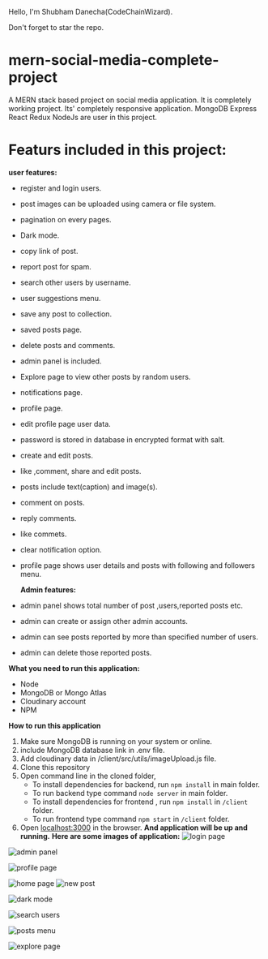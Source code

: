 Hello, I'm Shubham Danecha(CodeChainWizard).

Don't forget to star the repo.

# mern-social-media-complete-project

A MERN stack based project on social media application. It is completely working project. Its' completely responsive application.
MongoDB Express React Redux NodeJs are user in this project.

# Featurs included in this project:

**user features:**

- register and login users.
- post images can be uploaded using camera or file system.
- pagination on every pages.
- Dark mode.
- copy link of post.
- report post for spam.
- search other users by username.
- user suggestions menu.
- save any post to collection.
- saved posts page.
- delete posts and comments.
- admin panel is included.
- Explore page to view other posts by random users.
- notifications page.
- profile page.
- edit profile page user data.
- password is stored in database in encrypted format with salt.
- create and edit posts.
- like ,comment, share and edit posts.
- posts include text(caption) and image(s).
- comment on posts.
- reply comments.
- like commets.
- clear notification option.
- profile page shows user details and posts with following and followers menu.

  **Admin features:**

- admin panel shows total number of post ,users,reported posts etc.
- admin can create or assign other admin accounts.
- admin can see posts reported by more than specified number of users.
- admin can delete those reported posts.

**What you need to run this application:**

- Node
- MongoDB or Mongo Atlas
- Cloudinary account
- NPM

**How to run this application**

1.  Make sure MongoDB is running on your system or online.
2.  include MongoDB database link in .env file.
3.  Add cloudinary data in /client/src/utils/imageUpload.js file.
4.  Clone this repository
5.  Open command line in the cloned folder,
    - To install dependencies for backend, run `npm install` in main folder.
    - To run backend type command `node server` in main folder.
    - To install dependencies for frontend , run `npm install` in `/client` folder.
    - To run frontend type command `npm start` in `/client` folder.
6.  Open [localhost:3000](http://localhost:3000/) in the browser.
    **And application will be up and running.**
    **Here are some images of application:**
    ![login page](https://user-images.githubusercontent.com/72184791/114161303-877f6b80-9945-11eb-89a7-f05b560bb5e4.JPG)

![admin panel](https://user-images.githubusercontent.com/72184791/114161299-877f6b80-9945-11eb-9791-cab82f92bd7e.JPG)

![profile page](https://user-images.githubusercontent.com/72184791/114161324-8b12f280-9945-11eb-96a2-0707ee234c8a.JPG)

![home page](https://user-images.githubusercontent.com/72184791/114161305-88180200-9945-11eb-9856-a4b33b8e9def.JPG)
![new post](https://user-images.githubusercontent.com/72184791/114161309-89492f00-9945-11eb-888f-3ff263cfb909.JPG)

![dark mode](https://user-images.githubusercontent.com/72184791/114161287-851d1180-9945-11eb-8a0e-1a4c56132de0.JPG)

![search users](https://user-images.githubusercontent.com/72184791/114161296-86e6d500-9945-11eb-85cb-eb7c84d4abda.JPG)

![posts menu](https://user-images.githubusercontent.com/72184791/114161315-89e1c580-9945-11eb-8f9f-4156d1184567.JPG)

![explore page](https://user-images.githubusercontent.com/72184791/114161321-8a7a5c00-9945-11eb-8c67-bf42a8f30fcd.JPG)
